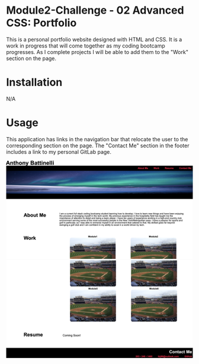 # Module2-Challenge - 02 Advanced CSS: Portfolio

This is a personal portfolio website designed with HTML and CSS. It is a work in progress that will come together as my coding bootcamp progresses. As I complete projects I will be able to add them to the "Work" section on the page.

# Installation

N/A

# Usage

This application has links in the navigation bar that relocate the user to the corresponding section on the page. The "Contact Me" section in the footer includes a link to my personal GitLab page.

![alt text](assets/Screenshot%202022-12-02%20at%209.40.54%20PM.png)
![alt text](assets/Screenshot%202022-12-02%20at%209.41.27%20PM.png)
